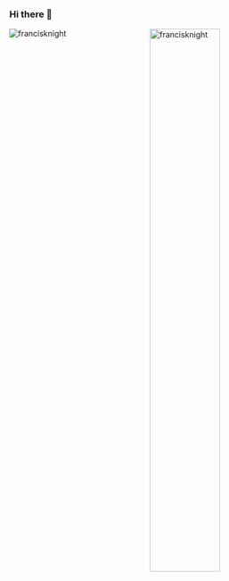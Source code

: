 ### Hi there 👋

<!--
**francisknight/francisknight** is a ✨ _special_ ✨ repository because its `README.md` (this file) appears on your GitHub profile.

Here are some ideas to get you started:

- 🔭 I’m currently working on ...
- 🌱 I’m currently learning ...
- 👯 I’m looking to collaborate on ...
- 🤔 I’m looking for help with ...
- 💬 Ask me about ...
- 📫 How to reach me: ...
- 😄 Pronouns: ...
- ⚡ Fun fact: ...
-->

<p><img align="left" src="https://github-readme-stats.vercel.app/api/top-langs/?username=francisknight&layout=compact&hide=html" alt="francisknight" /></p>

<p>&nbsp;<img align="right" src="https://github-readme-stats.vercel.app/api?username=francisknight&show_icons=true&count_private=true" alt="francisknight" width="50%"/></p>
